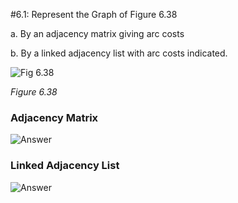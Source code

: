 #6.1: Represent the Graph of Figure 6.38

  a. By an adjacency matrix giving arc costs

  b. By a linked adjacency list with arc costs indicated.

![Fig 6.38](http://orion.lcg.ufrj.br/Dr.Dobbs/books/book9/images/fig6_38.gif)

*Figure 6.38*



### Adjacency Matrix

![Answer](https://raw.github.com/meaganewaller/data-structures-and-algorithms/master/img/6-1-a-answer.png)

### Linked Adjacency List

![Answer](http://note.io/142VXrW)


